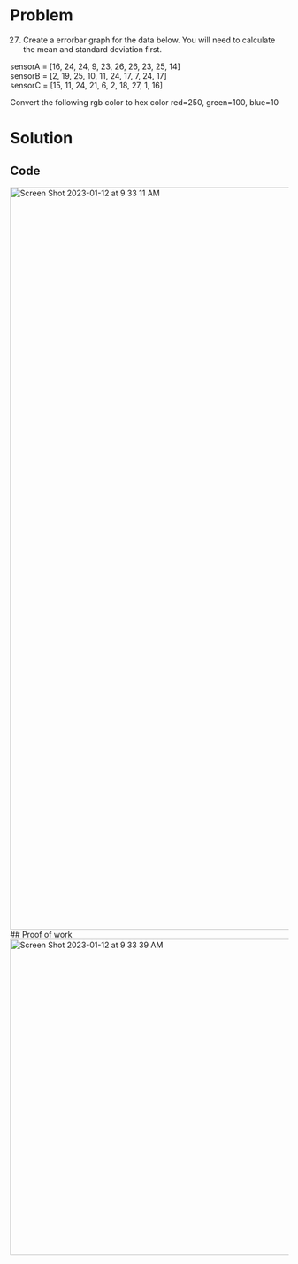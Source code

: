 # Problem

27. Create a errorbar graph for the data below. You will need to calculate the mean and standard deviation first.

sensorA = [16, 24, 24, 9, 23, 26, 26, 23, 25, 14]  
sensorB = [2, 19, 25, 10, 11, 24, 17, 7, 24, 17]  
sensorC = [15, 11, 24, 21, 6, 2, 18, 27, 1, 16]  

Convert the following rgb color to hex color 
red=250, green=100, blue=10

# Solution
## Code 

<img width="1343" alt="Screen Shot 2023-01-12 at 9 33 11 AM" src="https://user-images.githubusercontent.com/116609563/211949448-f3dd0a75-a6f4-4818-a52c-d4cac24f2585.png">
## Proof of work 

<img width="572" alt="Screen Shot 2023-01-12 at 9 33 39 AM" src="https://user-images.githubusercontent.com/116609563/211949467-69801373-6797-40d6-bba9-f179df6570da.png">
